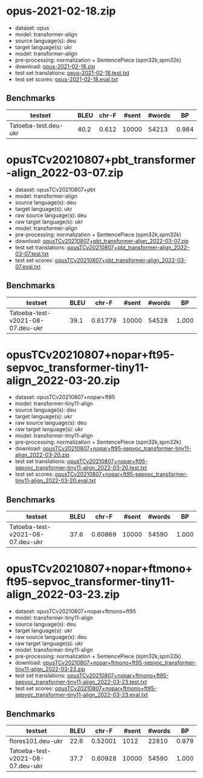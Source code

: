 # opus-2021-02-18.zip

* dataset: opus
* model: transformer-align
* source language(s): deu
* target language(s): ukr
* model: transformer-align
* pre-processing: normalization + SentencePiece (spm32k,spm32k)
* download: [opus-2021-02-18.zip](https://object.pouta.csc.fi/Tatoeba-MT-models/deu-ukr/opus-2021-02-18.zip)
* test set translations: [opus-2021-02-18.test.txt](https://object.pouta.csc.fi/Tatoeba-MT-models/deu-ukr/opus-2021-02-18.test.txt)
* test set scores: [opus-2021-02-18.eval.txt](https://object.pouta.csc.fi/Tatoeba-MT-models/deu-ukr/opus-2021-02-18.eval.txt)

## Benchmarks

| testset | BLEU  | chr-F | #sent | #words | BP |
|---------|-------|-------|-------|--------|----|
| Tatoeba-test.deu-ukr 	| 40.2 	| 0.612 	| 10000 	| 54213 	| 0.984 |




# opusTCv20210807+pbt_transformer-align_2022-03-07.zip

* dataset: opusTCv20210807+pbt
* model: transformer-align
* source language(s): deu
* target language(s): ukr
* raw source language(s): deu
* raw target language(s): ukr
* model: transformer-align
* pre-processing: normalization + SentencePiece (spm32k,spm32k)
* download: [opusTCv20210807+pbt_transformer-align_2022-03-07.zip](https://object.pouta.csc.fi/Tatoeba-MT-models/deu-ukr/opusTCv20210807+pbt_transformer-align_2022-03-07.zip)
* test set translations: [opusTCv20210807+pbt_transformer-align_2022-03-07.test.txt](https://object.pouta.csc.fi/Tatoeba-MT-models/deu-ukr/opusTCv20210807+pbt_transformer-align_2022-03-07.test.txt)
* test set scores: [opusTCv20210807+pbt_transformer-align_2022-03-07.eval.txt](https://object.pouta.csc.fi/Tatoeba-MT-models/deu-ukr/opusTCv20210807+pbt_transformer-align_2022-03-07.eval.txt)

## Benchmarks

| testset | BLEU  | chr-F | #sent | #words | BP |
|---------|-------|-------|-------|--------|----|
| Tatoeba-test-v2021-08-07.deu-ukr 	| 39.1 	| 0.61779 	| 10000 	| 54528 	| 1.000 |



# opusTCv20210807+nopar+ft95-sepvoc_transformer-tiny11-align_2022-03-20.zip

* dataset: opusTCv20210807+nopar+ft95
* model: transformer-tiny11-align
* source language(s): deu
* target language(s): ukr
* raw source language(s): deu
* raw target language(s): ukr
* model: transformer-tiny11-align
* pre-processing: normalization + SentencePiece (spm32k,spm32k)
* download: [opusTCv20210807+nopar+ft95-sepvoc_transformer-tiny11-align_2022-03-20.zip](https://object.pouta.csc.fi/Tatoeba-MT-models/deu-ukr/opusTCv20210807+nopar+ft95-sepvoc_transformer-tiny11-align_2022-03-20.zip)
* test set translations: [opusTCv20210807+nopar+ft95-sepvoc_transformer-tiny11-align_2022-03-20.test.txt](https://object.pouta.csc.fi/Tatoeba-MT-models/deu-ukr/opusTCv20210807+nopar+ft95-sepvoc_transformer-tiny11-align_2022-03-20.test.txt)
* test set scores: [opusTCv20210807+nopar+ft95-sepvoc_transformer-tiny11-align_2022-03-20.eval.txt](https://object.pouta.csc.fi/Tatoeba-MT-models/deu-ukr/opusTCv20210807+nopar+ft95-sepvoc_transformer-tiny11-align_2022-03-20.eval.txt)

## Benchmarks

| testset | BLEU  | chr-F | #sent | #words | BP |
|---------|-------|-------|-------|--------|----|
| Tatoeba-test-v2021-08-07.deu-ukr 	| 37.6 	| 0.60869 	| 10000 	| 54590 	| 1.000 |


# opusTCv20210807+nopar+ftmono+ft95-sepvoc_transformer-tiny11-align_2022-03-23.zip

* dataset: opusTCv20210807+nopar+ftmono+ft95
* model: transformer-tiny11-align
* source language(s): deu
* target language(s): ukr
* raw source language(s): deu
* raw target language(s): ukr
* model: transformer-tiny11-align
* pre-processing: normalization + SentencePiece (spm32k,spm32k)
* download: [opusTCv20210807+nopar+ftmono+ft95-sepvoc_transformer-tiny11-align_2022-03-23.zip](https://object.pouta.csc.fi/Tatoeba-MT-models/deu-ukr/opusTCv20210807+nopar+ftmono+ft95-sepvoc_transformer-tiny11-align_2022-03-23.zip)
* test set translations: [opusTCv20210807+nopar+ftmono+ft95-sepvoc_transformer-tiny11-align_2022-03-23.test.txt](https://object.pouta.csc.fi/Tatoeba-MT-models/deu-ukr/opusTCv20210807+nopar+ftmono+ft95-sepvoc_transformer-tiny11-align_2022-03-23.test.txt)
* test set scores: [opusTCv20210807+nopar+ftmono+ft95-sepvoc_transformer-tiny11-align_2022-03-23.eval.txt](https://object.pouta.csc.fi/Tatoeba-MT-models/deu-ukr/opusTCv20210807+nopar+ftmono+ft95-sepvoc_transformer-tiny11-align_2022-03-23.eval.txt)

## Benchmarks

| testset | BLEU  | chr-F | #sent | #words | BP |
|---------|-------|-------|-------|--------|----|
| flores101.deu-ukr 	| 22.6 	| 0.52001 	| 1012 	| 22810 	| 0.979 |
| Tatoeba-test-v2021-08-07.deu-ukr 	| 37.7 	| 0.60928 	| 10000 	| 54590 	| 1.000 |

